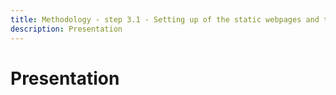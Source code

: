 ```yaml
---
title: Methodology - step 3.1 - Setting up of the static webpages and translating navigation
description: Presentation
---
```

# Presentation
